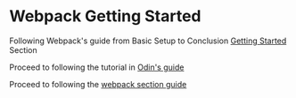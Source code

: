 # Webpack Getting Started

Following Webpack's guide from Basic Setup to Conclusion [Getting Started](https://webpack.js.org/guides/getting-started/) Section 

Proceed to following the tutorial in [Odin's guide](https://www.theodinproject.com/paths/full-stack-javascript/courses/javascript/lessons/es6-modules) 

Proceed to following the [webpack section guide](https://www.theodinproject.com/paths/full-stack-javascript/courses/javascript/lessons/webpack)

